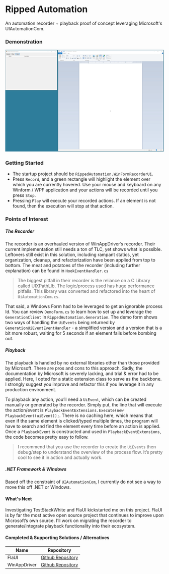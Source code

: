 ﻿# Ripped Automation
An automation recorder + playback proof of concept leveraging Microsoft's UIAutomationCom.

### Demonstration
![image info](./rippedautomation.demo.gif)

### Getting Started

+ The startup project should be ```RippedAutomation.WinFormRecorderUi```.
+ Press ```Record```, and a green rectangle will highlight the element over which you are currently hovered. Use your mouse and keyboard on any Winform / WPF application and your actions will be recorded until you press ```Stop```.
+ Pressing ```Play``` will execute your recorded actions. If an element is not found, then the execution will stop at that action.

### Points of Interest

##### The Recorder
The recorder is an overhauled version of WinAppDriver’s recorder. Their current implementation still needs a ton of TLC, yet shows what is possible. Leftovers still exist in this solution, including rampant statics, yet organization, cleanup, and refactorization have been applied from top to bottom. The meat and potatoes of the recorder (including further explanation) can be found in ```HookEventHandler.cs``` 

> The biggest pitfall in their recorder is the reliance on a C Library called UIXPathLIb. The logic/process used has huge performance pitfalls. This library was converted and refactored into the heart of ```UiAutomationCom.cs```.

That said, a Windows Form had to be leveraged to get an ignorable process Id. You can review ```DemoForm.cs``` to learn how to set up and leverage the ```GenerationClient``` in ```RippedAutomation.Generation```. The demo form shows two ways of handling the ```UiEvents``` being returned by ```GenerationUiEventEventHandler``` - a simplified version and a version that is a bit more robust, waiting for 5 seconds if an element fails before bombing out.

##### Playback
The playback is handled by no external libraries other than those provided by Microsoft. There are pros and cons to this approach. Sadly, the documentation by Microsoft is severely lacking, and trial & error had to be applied. Here, I opted for a static extension class to serve as the backbone. I strongly suggest you improve and refactor this if you leverage it in any production environment.

To playback any action, you’ll need a ```UiEvent```, which can be created manually or generated by the recorder. Simply put, the line that will execute the action/event is ```PlaybackEventExtensions.Execute(new PlaybackEvent(uiEvent));```. There is no caching here, which means that even if the same element is clicked/typed multiple times, the program will have to search and find the element every time before an action is applied. Once a ```PlaybackEvent``` is constructed and used in ```PlaybackEventExtensions```, the code becomes pretty easy to follow. 

> I recommend that you use the recorder to create the ```UiEvents``` then debug/step to understand the overview of the process flow. It’s pretty cool to see it in action and actually work.

##### .NET Framework & Windows
Based off the constraint of ```UIAutomationCom```, I currently do not see a way to move this off .NET or Windows.

#### What's Next 
Investigating TestStackWhite and FlaUI kickstarted me on this project. FlaUI is by far the most active open source project that continues to improve upon Microsoft’s own source. I’ll work on migrating the recorder to generate/integrate playback functionality into their ecosystem.

#### Completed & Supporting Solutions / Alternatives

| Name | Repository |
| ------ | ------ |
| FlaUI | [Github Repository](https://github.com/FlaUI/FlaUI) |
| WinAppDriver | [Github Repository](https://github.com/Microsoft/WinAppDriver) |